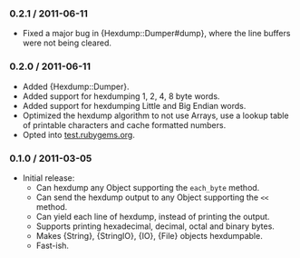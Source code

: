 ### 0.2.1 / 2011-06-11

* Fixed a major bug in {Hexdump::Dumper#dump}, where the line buffers
  were not being cleared.

### 0.2.0 / 2011-06-11

* Added {Hexdump::Dumper}.
* Added support for hexdumping 1, 2, 4, 8 byte words.
* Added support for hexdumping Little and Big Endian words.
* Optimized the hexdump algorithm to not use Arrays, use a lookup table
  of printable characters and cache formatted numbers.
* Opted into [test.rubygems.org](http://test.rubygems.org/).

### 0.1.0 / 2011-03-05

* Initial release:
  * Can hexdump any Object supporting the `each_byte` method.
  * Can send the hexdump output to any Object supporting the `<<` method.
  * Can yield each line of hexdump, instead of printing the output.
  * Supports printing hexadecimal, decimal, octal and binary bytes.
  * Makes {String}, {StringIO}, {IO}, {File} objects hexdumpable.
  * Fast-ish.

